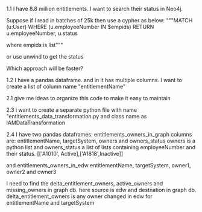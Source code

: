 1.1 I have 8.8 million entitlements.
I want to search their status in Neo4j.

Suppose if I read in batches of 25k then use a cypher as below:
"""MATCH (u:User)
WHERE (u.employeeNumber IN $empids)
RETURN u.employeeNumber, u.status

where empids is list"""

or use unwind to get the status 

Which approach will be faster?

1.2 I have a pandas dataframe. and in it has multiple columns. I want to create a list of column name "entitlementName"

2.1 give me ideas to organize this code to make it easy to maintain 

2.3 i want to create a separate python file with name "entitlements_data_transformation.py and class name as IAMDataTransformation

2.4 I have two pandas dataframes:
entitlements_owners_in_graph
columns are: entitlementName, targetSystem, owners and owners_status
owners is a python list and owners_status a list of lists containing employeeNumber and their status.
[['A1010', Active],['A1818',Inactive]]

and
entitlements_owners_in_edw
entitlementName, targetSystem, owner1, owner2 and owner3

I need to find the delta_entitlement_owners, active_owners and missing_owners in graph db.
here source is edw and destnation in graph db. delta_entitlement_owners is any owner changed in edw for entitlementName and targetSystem 